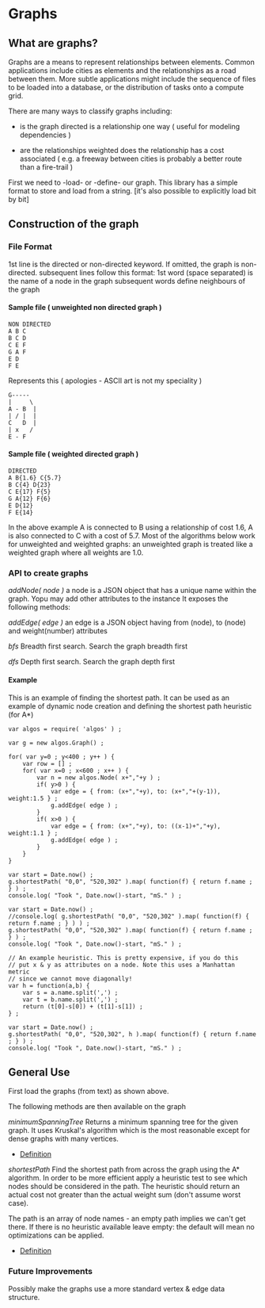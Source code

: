 

# Graphs

## What are graphs?

Graphs are a means to represent relationships between elements. Common applications include cities as
elements and the relationships as a road between them. More subtle applications might include the
sequence of files to be loaded into a database, or the distribution of tasks onto a compute grid. 

There are many ways to classify graphs including:
- is the graph directed
	is a relationship one way ( useful for modeling dependencies )
	
- are the relationships weighted
	does the relationship has a cost associated ( e.g. a freeway between cities is probably a better route than a fire-trail )  

First we need to -load- or -define- our graph. This library has a simple format to store and load
from a string. [it's also possible to explicitly load bit by bit]

## Construction of the graph

### File Format
1st line is the directed or non-directed keyword. If omitted, the graph is non-directed.
subsequent lines follow this format:
1st word (space separated) is the name of a node in the graph
subsequent words define neighbours of the graph

#### Sample file ( unweighted non directed graph )
```
NON DIRECTED
A B C
B C D
C E F
G A F
E D
F E
```
Represents this ( apologies - ASCII art is not my speciality )
```	
G-----
|     \
A - B  |
| / |  |
C   D  |
| x   /
E - F
```

#### Sample file ( weighted directed graph )
```
DIRECTED
A B{1.6} C{5.7}
B C{4} D{23}
C E{17} F{5}
G A{12} F{6}
E D{12}
F E{14}
```

In the above example A is connected to B using a relationship of cost 1.6, A is also 
connected to C with a cost of 5.7.
Most of the algorithms below work for unweighted and weighted graphs: an unweighted 
graph is treated like a weighted graph where all weights are 1.0.
 
### API to create graphs

*addNode( node )*
a node is a JSON object that has a unique name within the graph. Yopu may add other attributes
to the instance
It exposes the following methods:

*addEdge( edge )*
an edge is a JSON object having from (node), to (node) and weight(number) attributes
 
*bfs*
Breadth first search. Search the graph breadth first  

*dfs*
Depth first search. Search the graph depth first
 

#### Example


This is an example of finding the shortest path. It can be used
as an example of dynamic node creation and defining the shortest path heuristic (for A*)

```
var algos = require( 'algos' ) ;

var g = new algos.Graph() ;

for( var y=0 ; y<400 ; y++ ) {
	var row = [] ;
	for( var x=0 ; x<600 ; x++ ) {
		var n = new algos.Node( x+","+y ) ;
		if( y>0 ) {
			var edge = { from: (x+","+y), to: (x+","+(y-1)), weight:1.5 } ;
			g.addEdge( edge ) ;
		}
		if( x>0 ) {
			var edge = { from: (x+","+y), to: ((x-1)+","+y), weight:1.1 } ;
			g.addEdge( edge ) ;
		}
	}	 
}

var start = Date.now() ;
g.shortestPath( "0,0", "520,302" ).map( function(f) { return f.name ; } ) ;
console.log( "Took ", Date.now()-start, "mS." ) ;

var start = Date.now() ;
//console.log( g.shortestPath( "0,0", "520,302" ).map( function(f) { return f.name ; } ) ) ;
g.shortestPath( "0,0", "520,302" ).map( function(f) { return f.name ; } ) ;
console.log( "Took ", Date.now()-start, "mS." ) ;

// An example heuristic. This is pretty expensive, if you do this
// put x & y as attributes on a node. Note this uses a Manhattan metric
// since we cannot move diagonally!
var h = function(a,b) { 
	var s = a.name.split(',') ;
	var t = b.name.split(',') ;
	return (t[0]-s[0]) + (t[1]-s[1]) ;  
} ;

var start = Date.now() ;
g.shortestPath( "0,0", "520,302", h ).map( function(f) { return f.name ; } ) ;
console.log( "Took ", Date.now()-start, "mS." ) ;
```

## General Use

First load the graphs (from text) as shown above.

The following methods are then available on the graph

*minimumSpanningTree*
Returns a minimum spanning tree for the given graph.
It uses Kruskal's algorithm which is the most reasonable
except for dense graphs with many vertices.

- [Definition](https://en.wikipedia.org/wiki/Minimum_spanning_tree)

*shortestPath*
Find the shortest path from across the graph using the A* algorithm. In order to be more
efficient apply a heuristic test to see which nodes should be considered in the path. The 
heuristic should return an actual cost not greater than the actual weight sum (don't 
assume worst case). 

The path is an array of node names - an empty path implies we can't get there. 
If there is no heuristic available leave empty: the default will mean no optimizations can be applied.

- [Definition](https://en.wikipedia.org/wiki/Shortest_path_problem)


### Future Improvements

Possibly make the graphs use a more standard vertex & edge data structure.

